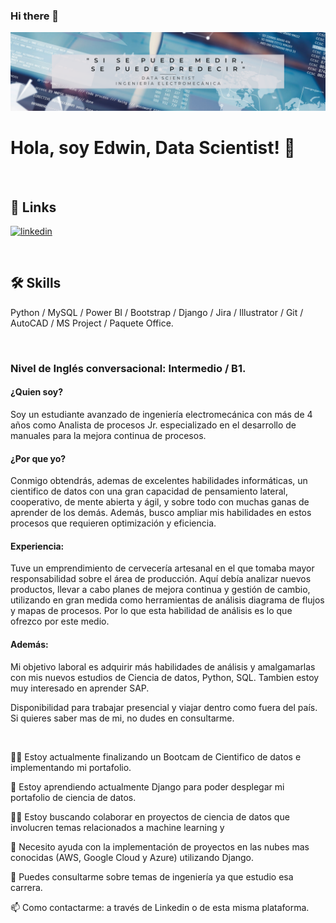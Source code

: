 ### Hi there 👋

![Logo](src/DataScientistBanner.png)

# Hola, soy Edwin, Data Scientist! 👋

<br>

## 🔗 Links

[![linkedin](https://img.shields.io/badge/linkedin-0A66C2?style=for-the-badge&logo=linkedin&logoColor=white)](https://www.linkedin.com/in/edwin-vazquez1/)

<br>

## 🛠 Skills
Python / MySQL / Power BI / Bootstrap / Django / Jira / Illustrator / Git / AutoCAD /  MS Project / Paquete Office.

<br>

### Nivel de Inglés conversacional: Intermedio / B1.

#### ¿Quien soy?
Soy un estudiante avanzado de ingeniería electromecánica con más de 4 años como Analista de procesos Jr. especializado en el desarrollo de manuales para la mejora continua de procesos.

#### ¿Por que yo?
Conmigo obtendrás, ademas de excelentes habilidades informáticas, un cientifico de datos con una gran capacidad de pensamiento lateral, cooperativo, de mente abierta y ágil, y sobre todo con muchas ganas de aprender de los demás. Además, busco ampliar mis habilidades en estos procesos que requieren optimización y eficiencia.

#### Experiencia:
Tuve un emprendimiento de cervecería artesanal en el que tomaba mayor responsabilidad sobre el área de producción. Aquí debía analizar nuevos productos, llevar a cabo planes de mejora continua y gestión de cambio, utilizando en gran medida como herramientas de análisis diagrama de flujos y mapas de procesos. Por lo que esta habilidad de análisis es lo que ofrezco por este medio.

#### Además:
Mi objetivo laboral es adquirir más habilidades de análisis y amalgamarlas con mis nuevos estudios de Ciencia de datos, Python, SQL. Tambien estoy muy interesado en aprender SAP.

Disponibilidad para trabajar presencial y viajar dentro como fuera del país.
Si quieres saber mas de mi, no dudes en consultarme.

<br>

👩‍💻 Estoy actualmente finalizando un Bootcam de Cientifico de datos e implementando mi portafolio.

🧠 Estoy aprendiendo actualmente Django para poder desplegar mi portafolio de ciencia de datos.

👯‍♀️ Estoy buscando colaborar en proyectos de ciencia de datos que involucren temas relacionados a machine learning y 

🤔  Necesito ayuda con la implementación de proyectos en las nubes mas conocidas (AWS, Google Cloud y Azure) utilizando Django.

💬 Puedes consultarme sobre temas de ingeniería ya que estudio esa carrera.

📫 Como contactarme: a través de Linkedin o de esta misma plataforma.
